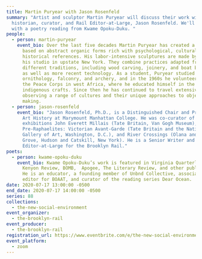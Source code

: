 ```yaml
---
title: Martin Puryear with Jason Rosenfeld
summary: "Artist and sculptor Martin Puryear will discuss their work with art
  historian, curator, and Rail Editor-at-Large, Jason Rosenfeld. We'll close
  with a poetry reading from Kwame Opoku-Duku. "
people:
  - person: martin-puryear
    event_bio: Over the last five decades Martin Puryear has created a body of work
      based on abstract organic forms rich with psychological, cultural, and
      historical references. His labor-intensive sculptures are made by hand at
      his studio in upstate New York. They combine practices adapted from many
      different traditions, including wood carving, joinery, and boat building,
      as well as more recent technology. As a student, Puryear studied
      ornithology, falconry, and archery, and in the 1960s he volunteered with
      the Peace Corps in west Africa, where he educated himself in the region’s
      indigenous crafts. Since then he has continued to travel extensively,
      observing a range of cultures and their unique approaches to object
      making.
  - person: jason-rosenfeld
    event_bio: "Jason Rosenfeld, Ph.D., is a Distinguished Chair and Professor of
      Art History at Marymount Manhattan College. He was co-curator of the
      exhibitions John Everett Millais (Tate Britain, Van Gogh Museum),
      Pre-Raphaelites: Victorian Avant-Garde (Tate Britain and the National
      Gallery of Art, Washington, D.C.), and River Crossings (Olana and Cedar
      Grove, Hudson and Catskill, New York). He is a Senior Writer and
      Editor-at-Large for the Brooklyn Rail."
poets:
  - person: kwame-opoku-duku
    event_bio: Kwame Opoku-Duku’s work is featured in Virginia Quarterly Review,
      Kenyon Review, BOMB,  Apogee, The Literary Review, and other publications.
      He is an educator, a founding member of Unbnd Collective, associate poetry
      editor for BOAAT, and curator of the reading series Dear Ocean.
date: 2020-07-17 13:00:00 -0500
end_date: 2020-07-17 14:00:00 -0500
series: 88
collections:
  - the-new-social-environment
event_organizer:
  - the-brooklyn-rail
event_producer:
  - the-brooklyn-rail
registration_url: https://www.eventbrite.com/e/the-new-social-environment-88-martin-puryear-tickets-113101180676
event_platform:
  - zoom
---
```


